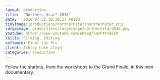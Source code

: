 ```yaml
---
layout: production
title:  "Northern Star* 2016"
date:   2016-07-31 10:39:17 +0100
tinyimage: productions/northernstar/northernstar.png
largeimage: productions/largeimage/northernstar2016.png
youtube: https://www.youtube.com/embed/5mzP4Ys8ECM
skills: Filming, Editing
software: Final Cut Pro
client: Ashley Luke Lloyd
categories: production
---
```

<!--The date is in american format, sorry!-->
<!--For the youtube link, copy from the videos page, an example would be 'https://www.youtube.com/embed/rT26VIe_VBQ'-->
<!-- Tinyimage must be 500 x 500 pixels, make background transparent (looks better but optional), url is from the /images directory -->
<!-- Write the description below, no character limit -->
Follow the starlets, from the workshops to the Grand Finale, in this mini-documentary.